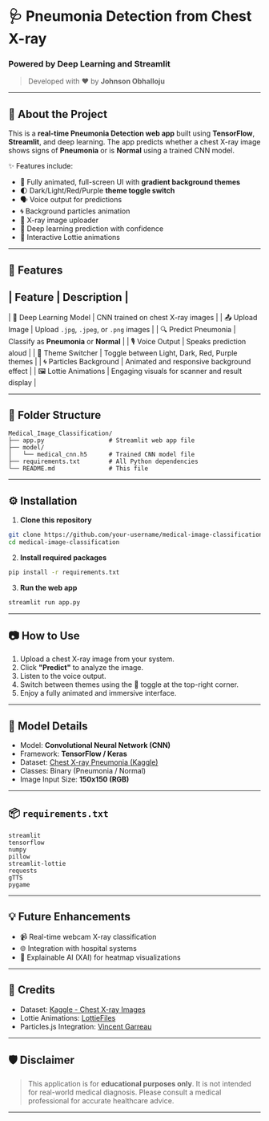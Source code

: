 # 🩺 Pneumonia Detection from Chest X-ray  
### Powered by Deep Learning and Streamlit  
> Developed with ❤️ by **Johnson Obhalloju**

---

## 🚀 About the Project

This is a **real-time Pneumonia Detection web app** built using **TensorFlow**, **Streamlit**, and deep learning. The app predicts whether a chest X-ray image shows signs of **Pneumonia** or is **Normal** using a trained CNN model.

✨ Features include:
- 🎨 Fully animated, full-screen UI with **gradient background themes**
- 🌓 Dark/Light/Red/Purple **theme toggle switch**
- 🗣️ Voice output for predictions
- 🌀 Background particles animation
- 📸 X-ray image uploader
- 🎯 Deep learning prediction with confidence
- 🔮 Interactive Lottie animations

---

## 🌟 Features

| Feature                 | Description                                            |
--------------------------------------------------------------------------------------
| 🧠 Deep Learning Model  | CNN trained on chest X-ray images                      |
| 📤 Upload Image         | Upload `.jpg`, `.jpeg`, or `.png` images               |
| 🔍 Predict Pneumonia    | Classify as **Pneumonia** or **Normal**                |
| 🎙️ Voice Output         | Speaks prediction aloud                                |
| 🎨 Theme Switcher       | Toggle between Light, Dark, Red, Purple themes         |
| 🌀 Particles Background | Animated and responsive background effect              |
| 🖼️ Lottie Animations    | Engaging visuals for scanner and result display        |

---

## 📁 Folder Structure

```
Medical_Image_Classification/
├── app.py                  # Streamlit web app file
├── model/
│   └── medical_cnn.h5      # Trained CNN model file
├── requirements.txt        # All Python dependencies
└── README.md               # This file
```

---

## ⚙️ Installation
1. **Clone this repository**
```bash
git clone https://github.com/your-username/medical-image-classification
cd medical-image-classification
```

2. **Install required packages**

```bash
pip install -r requirements.txt
```

3. **Run the web app**

```bash
streamlit run app.py
```

---

## 📷 How to Use

1. Upload a chest X-ray image from your system.
2. Click **"Predict"** to analyze the image.
3. Listen to the voice output.
4. Switch between themes using the 🎨 toggle at the top-right corner.
5. Enjoy a fully animated and immersive interface.

---

## 🧠 Model Details
- Model: **Convolutional Neural Network (CNN)**
- Framework: **TensorFlow / Keras**
- Dataset: [Chest X-ray Pneumonia (Kaggle)](https://www.kaggle.com/datasets/paultimothymooney/chest-xray-pneumonia)
- Classes: Binary (Pneumonia / Normal)
- Image Input Size: **150x150 (RGB)**

---

## 📦 `requirements.txt`
```
streamlit
tensorflow
numpy
pillow
streamlit-lottie
requests
gTTS
pygame
```

---

## 💡 Future Enhancements

- 📹 Real-time webcam X-ray classification
- 🌐 Integration with hospital systems
- 🤖 Explainable AI (XAI) for heatmap visualizations

---

## 🙌 Credits

- Dataset: [Kaggle - Chest X-ray Images](https://www.kaggle.com/datasets/paultimothymooney/chest-xray-pneumonia)
- Lottie Animations: [LottieFiles](https://lottiefiles.com)
- Particles.js Integration: [Vincent Garreau](https://vincentgarreau.com/particles.js)

---

## 🛡️ Disclaimer

> This application is for **educational purposes only**. It is not intended for real-world medical diagnosis. Please consult a medical professional for accurate healthcare advice.

---
